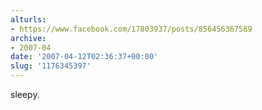 ```yaml
---
alturls:
- https://www.facebook.com/17803937/posts/856456367589
archive:
- 2007-04
date: '2007-04-12T02:36:37+00:00'
slug: '1176345397'
---
```


sleepy.

